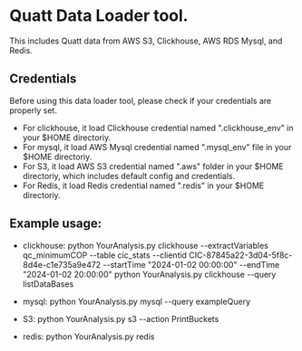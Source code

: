 # Quatt Data Loader tool.
This includes Quatt data from AWS S3, Clickhouse, AWS RDS Mysql, and Redis.

##  Credentials
Before using this data loader tool, please check if your credentials are properly set.
* For clickhouse, it load Clickhouse credential named ".clickhouse_env" in your $HOME directoriy.
* For mysql, it load AWS Mysql credential named ".mysql_env" file in your $HOME directoriy.
* For S3, it load AWS S3 credential named ".aws" folder in your $HOME directoriy, which includes default config and credentials.
* For Redis, it load Redis credential named ".redis" in your $HOME directoriy. 

## Example usage:
* clickhouse:
python YourAnalysis.py clickhouse --extractVariables qc_minimumCOP --table cic_stats --clientid CIC-87845a22-3d04-5f8c-8d4e-c1e735a9e472 --startTime "2024-01-02 00:00:00" --endTime "2024-01-02 20:00:00"
python YourAnalysis.py clickhouse --query listDataBases

* mysql:
python YourAnalysis.py mysql --query exampleQuery 

* S3:
python YourAnalysis.py s3 --action PrintBuckets

* redis:
python YourAnalysis.py redis 



